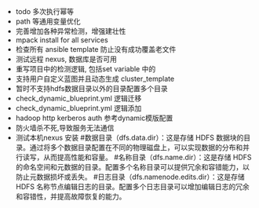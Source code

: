 * todo 多次执行幂等
* path 等通用变量优化
* 完善增加各种异常检测，增强建壮性
* mpack install for all services
* 检查所有 ansible template 防止没有成功覆盖老文件
* 测试远程 nexus, 数据库是否可用
* 重写项目中的检测逻辑, 包括set variable 中的
* 支持用户自定义蓝图并且动态生成 cluster_template
*  暂时不支持hdfs数据目录以外的目录配置多个目录
* check_dynamic_blueprint.yml 逻辑迁移
* check_dynamic_blueprint.yml 逻辑添加
* hadoop http kerberos auth 参考dynamic模版配置 
* 防火墙杀不死,导致服务无法通信
* 测试本机nexus 安装
#数据目录（dfs.data.dir）：这是存储 HDFS 数据块的目录。通过将多个数据目录配置在不同的物理磁盘上，可以实现数据的分布和并行读写，从而提高性能和容量。
#名称目录（dfs.name.dir）：这是存储 HDFS 的命名空间和元数据的目录。配置多个名称目录可以提供冗余和容错能力，以防止元数据损坏或丢失。
#日志目录（dfs.namenode.edits.dir）：这是存储 HDFS 名称节点编辑日志的目录。配置多个日志目录可以增加编辑日志的冗余和容错性，并提高故障恢复的能力。